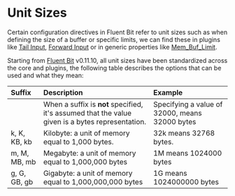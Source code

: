 # Unit Sizes

Certain configuration directives in Fluent Bit refer to unit sizes such as when defining the size of a buffer or specific limits, we can find these in plugins like [Tail Input](https://github.com/fluent/fluent-bit-docs/tree/5f926fd1330690179b8c1edab90d672699599ec7/administration/input/tail.md), [Forward Input](https://github.com/fluent/fluent-bit-docs/tree/5f926fd1330690179b8c1edab90d672699599ec7/administration/input/forward.md) or in generic properties like [Mem\_Buf\_Limit](https://github.com/fluent/fluent-bit-docs/tree/5f926fd1330690179b8c1edab90d672699599ec7/administration/configuring-fluent-bit/backpressure.md).

Starting from [Fluent Bit](http://fluentbit.io) v0.11.10, all unit sizes have been standardized across the core and plugins, the following table describes the options that can be used and what they mean:

| Suffix | Description | Example |
| :--- | :--- | :--- |
|  | When a suffix is **not** specified, it's assumed that the value given is a bytes representation. | Specifying a value of 32000, means 32000 bytes |
| k, K, KB, kb | Kilobyte: a unit of memory equal to 1,000 bytes. | 32k means 32768 bytes. |
| m, M, MB, mb | Megabyte: a unit of memory equal to 1,000,000 bytes | 1M means 1024000 bytes |
| g, G, GB, gb | Gigabyte: a unit of memory equal to 1,000,000,000 bytes | 1G means 1024000000 bytes |

